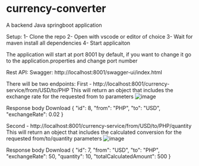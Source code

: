 # currency-converter
A backend Java springboot application

Setup:
1- Clone the repo
2- Open with vscode or editor of choice
3- Wait for maven install all dependencies
4- Start applicaiton

The application will start at port 8001 by default, if you want to change it go to the application.properties and change port number

Rest API:
Swagger: http://localhost:8001/swagger-ui/index.html

There will be two endpoints:
First - http://localhost:8001/currency-service/from/USD/to/PHP 
This will return an object that includes the exchange rate for the requested from to parameters
![image](https://user-images.githubusercontent.com/22933014/172160154-a9d6cb53-cb78-41a6-825c-58e6e30d6668.png)
	
Response body
Download
{
  "id": 8,
  "from": "PHP",
  "to": "USD",
  "exchangeRate": 0.02
}

Second - http://localhost:8001/currency-service/from/USD/to/PHP/quantity 
This will return an object that includes the calculated conversion for the requested from/to/quantity parameters
![image](https://user-images.githubusercontent.com/22933014/172160858-68f7d3c2-d0da-4bf0-a4ff-148f647e1818.png)
	
Response body
Download
{
  "id": 7,
  "from": "USD",
  "to": "PHP",
  "exchangeRate": 50,
  "quantity": 10,
  "totalCalculatedAmount": 500
}
